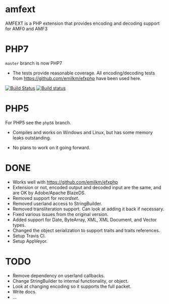amfext
======

AMFEXT is a PHP extension that provides encoding and decoding support for AMF0 and AMF3

# PHP7

`master` branch is now PHP7

* The tests provide reasonable coverage. All encoding/decoding tests from https://github.com/emilkm/efxphp have been used here.

[![Build Status](https://travis-ci.org/emilkm/amfext.svg?branch=master)](https://travis-ci.org/emilkm/amfext)
[![Build status](https://ci.appveyor.com/api/projects/status/om63glh4g24gi1p9/branch/master?svg=true)](https://ci.appveyor.com/project/emilkm/amfext/branch/master)

# PHP5

For PHP5 see the `php56` branch.

* Compiles and works on Windows and Linux, but has some memory leaks outstanding.

* No plans to work on it going forward.

# DONE

* Works well with https://github.com/emilkm/efxphp
* Extension or not, encoded output and decoded input are the same, and are OK by Adobe/Apache BlazeDS.
* Removed support for _recordset_.
* Removed userland access to StringBuilder.
* Removed transliteration support. Can look at adding it back if necessary.
* Fixed various issues from the original version.
* Added support for Date, ByteArray, XML, XML Document, and Vector types.
* Changed the object serialization to support traits and traits references.
* Setup Travis CI.
* Setup AppVeyor.

# TODO

* Remove dependency on userland callbacks.
* Change StringBuilder to internal functionality, or object.
* Look at changing encoding so it supports the full packet.
* Write docs.
* ...



